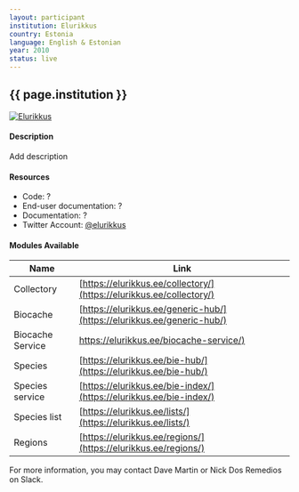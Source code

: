 ```yaml
---
layout: participant
institution: Elurikkus
country: Estonia
language: English & Estonian
year: 2010
status: live
---
```


## {{ page.institution }}

[![Elurikkus](../assets/img/participants/Elurikkus.png)](https://elurikkus.ee)

#### Description 
Add description

#### Resources
- Code: ?
- End-user documentation: ?
- Documentation: ?
- Twitter Account: [@elurikkus](https://twitter.com/elurikkus)

#### Modules Available 

| Name              | Link                                                                              | 
| ------------------|-----------------------------------------------------------------------------------|
| Collectory		| [https://elurikkus.ee/collectory/](https://elurikkus.ee/collectory/)              |
| Biocache          | [https://elurikkus.ee/generic-hub/](https://elurikkus.ee/generic-hub/)            |
| Biocache Service  | [https://elurikkus.ee/biocache-service/)](https://elurikkus.ee/biocache-service/) |
| Species           | [https://elurikkus.ee/bie-hub/](https://elurikkus.ee/bie-hub/)                    |
| Species service   | [https://elurikkus.ee/bie-index/](https://elurikkus.ee/bie-index/)                | 
| Species list      | [https://elurikkus.ee/lists/](https://elurikkus.ee/lists/)                        |  
| Regions           | [https://elurikkus.ee/regions/](https://elurikkus.ee/regions/)                    |



For more information, you may contact Dave Martin or Nick Dos Remedios on Slack.
